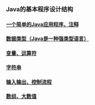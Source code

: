### Java的基本程序设计结构
#### [一个简单的Java应用程序、注释](https://github.com/lu666666/notebooks/blob/master/CoreJavaVolume-I/v1ch03/01.md)

#### [数据类型（Java是一种强类型语言）](https://github.com/lu666666/notebooks/blob/master/CoreJavaVolume-I/v1ch03/02.md)

#### [变量、运算符](https://github.com/lu666666/notebooks/blob/master/CoreJavaVolume-I/v1ch03/03.md)

#### [字符串](https://github.com/lu666666/notebooks/blob/master/CoreJavaVolume-I/v1ch03/04.md)

#### [输入输出、控制流程](https://github.com/lu666666/notebooks/blob/master/CoreJavaVolume-I/v1ch03/05.md)

#### [数组、大数值](https://github.com/lu666666/notebooks/blob/master/CoreJavaVolume-I/v1ch03/06.md)

